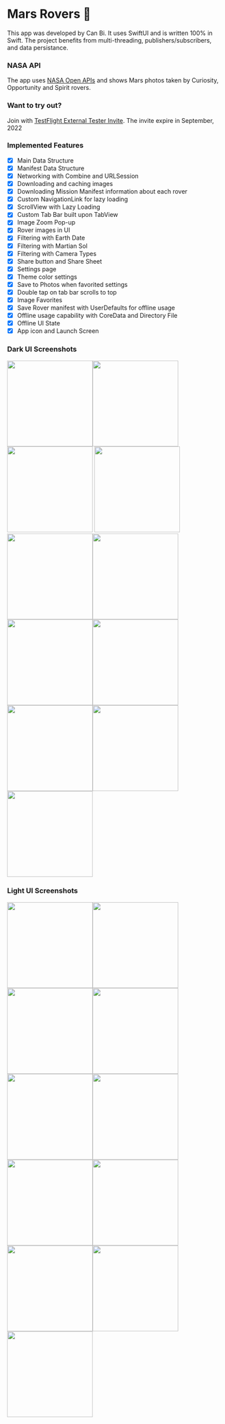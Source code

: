 # Mars Rovers 🚀
This app was developed by Can Bi. It uses SwiftUI and is written 100% in Swift. The project benefits from multi-threading, publishers/subscribers, and data persistance.

### NASA API
The app uses [NASA Open APIs](https://api.nasa.gov/index.html#browseAPI) and shows Mars photos taken by Curiosity, Opportunity and Spirit rovers. 

### Want to try out?
Join with [TestFlight External Tester Invite](https://testflight.apple.com/join/H9dVecAs). The invite expire in September, 2022

### Implemented Features
- [x]  Main Data Structure
- [x]  Manifest Data Structure
- [x]  Networking with Combine and URLSession
- [x]  Downloading and caching images
- [x]  Downloading Mission Manifest information about each rover
- [x]  Custom NavigationLink for lazy loading
- [x]  ScrollView with Lazy Loading
- [x]  Custom Tab Bar built upon TabView
- [x]  Image Zoom Pop-up
- [x]  Rover images in UI
- [x]  Filtering with Earth Date
- [x]  Filtering with Martian Sol
- [x]  Filtering with Camera Types
- [x]  Share button and Share Sheet
- [x]  Settings page
- [x]  Theme color settings
- [x]  Save to Photos when favorited settings
- [x]  Double tap on tab bar scrolls to top
- [x]  Image Favorites
- [x]  Save Rover manifest with UserDefaults for offline usage 
- [x]  Offline usage capability with CoreData and Directory File
- [x]  Offline UI State
- [x]  App icon and Launch Screen

### Dark UI Screenshots
<img src="Screenshots/dark-1.png" width="200"/><img src="Screenshots/dark-2.png" width="200"/><img src="Screenshots/dark-3.png" width="200"/> <img src="Screenshots/dark-4.png" width="200"/><img src="Screenshots/dark-5.png" width="200"/><img src="Screenshots/dark-6.png" width="200"/><img src="Screenshots/dark-7.png" width="200"/><img src="Screenshots/dark-8.png" width="200"/><img src="Screenshots/dark-9.png" width="200"/><img src="Screenshots/dark-10.png" width="200"/><img src="Screenshots/dark-11.png" width="200"/> 
### Light UI Screenshots
<img src="Screenshots/light-1.png" width="200"/><img src="Screenshots/light-2.png" width="200"/><img src="Screenshots/light-3.png" width="200"/><img src="Screenshots/light-4.png" width="200"/><img src="Screenshots/light-5.png" width="200"/><img src="Screenshots/light-6.png" width="200"/><img src="Screenshots/light-7.png" width="200"/><img src="Screenshots/light-8.png" width="200"/><img src="Screenshots/light-9.png" width="200"/><img src="Screenshots/light-10.png" width="200"/><img src="Screenshots/light-11.png" width="200"/>
